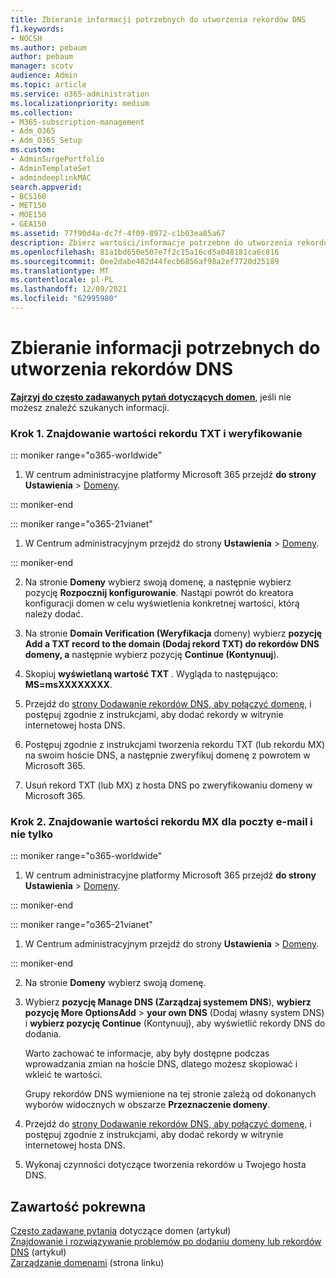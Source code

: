 ```yaml
---
title: Zbieranie informacji potrzebnych do utworzenia rekordów DNS
f1.keywords:
- NOCSH
ms.author: pebaum
author: pebaum
manager: scotv
audience: Admin
ms.topic: article
ms.service: o365-administration
ms.localizationpriority: medium
ms.collection:
- M365-subscription-management
- Adm_O365
- Adm_O365_Setup
ms.custom:
- AdminSurgePortfolio
- AdminTemplateSet
- admindeeplinkMAC
search.appverid:
- BCS160
- MET150
- MOE150
- GEA150
ms.assetid: 77f90d4a-dc7f-4f09-8972-c1b03ea85a67
description: Zbierz wartości/informacje potrzebne do utworzenia rekordów DNS w celu połączenia Domeny z Twoją Microsoft 365 subskrypcją.
ms.openlocfilehash: 81a1bd650e507e7f2c15a16cd5a048181ca6c816
ms.sourcegitcommit: 0ee2dabe402d44fecb6856af98a2ef7720d25189
ms.translationtype: MT
ms.contentlocale: pl-PL
ms.lasthandoff: 12/09/2021
ms.locfileid: "62995980"
---
```

# <a name="gather-the-information-you-need-to-create-dns-records"></a>Zbieranie informacji potrzebnych do utworzenia rekordów DNS

 **[Zajrzyj do często zadawanych pytań dotyczących domen](../setup/domains-faq.yml)**, jeśli nie możesz znaleźć szukanych informacji. 
  
### <a name="step-1-find-the-txt-record-value-and-verify"></a>Krok 1. Znajdowanie wartości rekordu TXT i weryfikowanie

::: moniker range="o365-worldwide"

1. W centrum administracyjne platformy Microsoft 365 przejdź **do strony Ustawienia** \> <a href="https://go.microsoft.com/fwlink/p/?linkid=834818" target="_blank">Domeny</a>.

::: moniker-end

::: moniker range="o365-21vianet"

1. W Centrum administracyjnym przejdź do strony **Ustawienia** > <a href="https://go.microsoft.com/fwlink/p/?linkid=2007048" target="_blank">Domeny</a>.

::: moniker-end
    
2. Na stronie **Domeny** wybierz swoją domenę, a następnie wybierz pozycję **Rozpocznij konfigurowanie**. Nastąpi powrót do kreatora konfiguracji domen w celu wyświetlenia konkretnej wartości, którą należy dodać.
    
3. Na stronie **Domain Verification (Weryfikacja** domeny) wybierz **pozycję Add a TXT record to the domain (Dodaj rekord TXT) do rekordów DNS domeny, a** następnie wybierz pozycję **Continue (Kontynuuj**).
    
4. Skopiuj **wyświetlaną wartość TXT** . Wygląda to następująco: **MS=msXXXXXXXX**. 
    
5. Przejdź do [strony Dodawanie rekordów DNS, aby połączyć domenę](create-dns-records-at-any-dns-hosting-provider.md), i postępuj zgodnie z instrukcjami, aby dodać rekordy w witrynie internetowej hosta DNS.
    
6. Postępuj zgodnie z instrukcjami tworzenia rekordu TXT (lub rekordu MX) na swoim hoście DNS, a następnie zweryfikuj domenę z powrotem w Microsoft 365.

7. Usuń rekord TXT (lub MX) z hosta DNS po zweryfikowaniu domeny w Microsoft 365.
    
### <a name="step-2-find-the-mx-record-value-for-email-and-more"></a>Krok 2. Znajdowanie wartości rekordu MX dla poczty e-mail i nie tylko

::: moniker range="o365-worldwide"

1. W centrum administracyjne platformy Microsoft 365 przejdź **do strony Ustawienia** \> <a href="https://go.microsoft.com/fwlink/p/?linkid=834818" target="_blank">Domeny</a>.

::: moniker-end

::: moniker range="o365-21vianet"

1. W Centrum administracyjnym przejdź do strony **Ustawienia** > <a href="https://go.microsoft.com/fwlink/p/?linkid=2007048" target="_blank">Domeny</a>.

::: moniker-end
    
2. Na stronie **Domeny** wybierz swoją domenę.
    
3. Wybierz **pozycję Manage DNS (Zarządzaj systemem DNS**), **wybierz pozycję More OptionsAdd** >  **your own DNS** (Dodaj własny system DNS) i **wybierz pozycję Continue** (Kontynuuj), aby wyświetlić rekordy DNS do dodania.
    
    Warto zachować te informacje, aby były dostępne podczas wprowadzania zmian na hoście DNS, dlatego możesz skopiować i wkleić te wartości.
    
    Grupy rekordów DNS wymienione na tej stronie zależą od dokonanych wyborów widocznych w obszarze **Przeznaczenie domeny**.
    
4. Przejdź do [strony Dodawanie rekordów DNS, aby połączyć domenę](create-dns-records-at-any-dns-hosting-provider.md), i postępuj zgodnie z instrukcjami, aby dodać rekordy w witrynie internetowej hosta DNS.

5. Wykonaj czynności dotyczące tworzenia rekordów u Twojego hosta DNS.

## <a name="related-content"></a>Zawartość pokrewna

[Często zadawane pytania](../setup/domains-faq.yml) dotyczące domen (artykuł)\
[Znajdowanie i rozwiązywanie problemów po dodaniu domeny lub rekordów DNS](find-and-fix-issues.md) (artykuł)\
[Zarządzanie domenami](/admin) (strona linku)